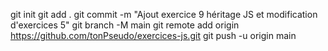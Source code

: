 git init
git add .
git commit -m "Ajout exercice 9 héritage JS et modification d'exercices 5"
git branch -M main
git remote add origin https://github.com/tonPseudo/exercices-js.git
git push -u origin main
   
